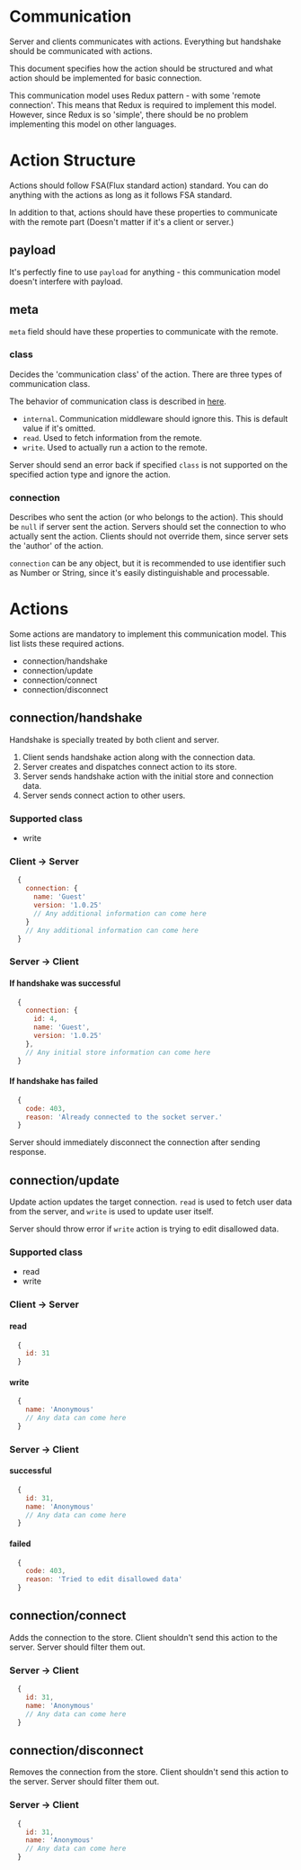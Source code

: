 # Communication

Server and clients communicates with actions. Everything but handshake should
be communicated with actions.

This document specifies how the action should be structured and what action
should be implemented for basic connection.

This communication model uses Redux pattern - with some 'remote connection'.
This means that Redux is required to implement this model. However, since
Redux is so 'simple', there should be no problem implementing this model on
other languages.

# Action Structure

Actions should follow FSA(Flux standard action) standard. You can do anything
with the actions as long as it follows FSA standard.

In addition to that, actions should have these properties to communicate with
the remote part (Doesn't matter if it's a client or server.)

## payload

It's perfectly fine to use `payload` for anything - this communication model
doesn't interfere with payload.

## meta

`meta` field should have these properties to communicate with the remote.

### class

Decides the 'communication class' of the action. There are three types of
communication class.

The behavior of communication class is described in [here](action.md).

- `internal`. Communication middleware should ignore this. This is default
  value if it's omitted.
- `read`. Used to fetch information from the remote.
- `write`. Used to actually run a action to the remote.

Server should send an error back if specified `class` is not supported on the
specified action type and ignore the action.

### connection

Describes who sent the action (or who belongs to the action). This should be
`null` if server sent the action. Servers should set the connection to who
actually sent the action. Clients should not override them, since server sets the
'author' of the action.

`connection` can be any object, but it is recommended to use identifier such as
Number or String, since it's easily distinguishable and processable.

# Actions

Some actions are mandatory to implement this communication model. This list
lists these required actions.

- connection/handshake
- connection/update
- connection/connect
- connection/disconnect

## connection/handshake

Handshake is specially treated by both client and server.

1. Client sends handshake action along with the connection data.
2. Server creates and dispatches connect action to its store.
3. Server sends handshake action with the initial store and connection data.
4. Server sends connect action to other users.

### Supported class

- write

### Client -> Server

```js
  {
    connection: {
      name: 'Guest'
      version: '1.0.25'
      // Any additional information can come here
    }
    // Any additional information can come here
  }
```

### Server -> Client

#### If handshake was successful

```js
  {
    connection: {
      id: 4,
      name: 'Guest',
      version: '1.0.25'
    },
    // Any initial store information can come here
  }
```

#### If handshake has failed

```js
  {
    code: 403,
    reason: 'Already connected to the socket server.'
  }
```

Server should immediately disconnect the connection after sending response.

## connection/update

Update action updates the target connection. `read` is used to fetch user data
from the server, and `write` is used to update user itself.

Server should throw error if `write` action is trying to edit disallowed data.

### Supported class

- read
- write

### Client -> Server

#### read

```js
  {
    id: 31
  }
```

#### write

```js
  {
    name: 'Anonymous'
    // Any data can come here
  }
```

### Server -> Client

#### successful

```js
  {
    id: 31,
    name: 'Anonymous'
    // Any data can come here
  }
```

#### failed

```js
  {
    code: 403,
    reason: 'Tried to edit disallowed data'
  }
```

## connection/connect

Adds the connection to the store. Client shouldn't send this action to the
server. Server should filter them out.

### Server -> Client

```js
  {
    id: 31,
    name: 'Anonymous'
    // Any data can come here
  }
```

## connection/disconnect

Removes the connection from the store. Client shouldn't send this action to the
server. Server should filter them out.

### Server -> Client

```js
  {
    id: 31,
    name: 'Anonymous'
    // Any data can come here
  }
```
